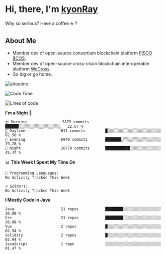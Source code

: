 # Hi, there, I'm [kyonRay](https://kyonRay.github.io)

Why so serious? Have a coffee ☕️ ?

## About Me

- Member dev of open-source consortium blockchain platform [FISCO BCOS](https://github.com/FISCO-BCOS).
- Member dev of open-source cross-chain blockchain interoperable platform [WeCross](https://github.com/WeBankBlockchain/WeCross).
- Go big or go home.

![aboutme](https://github-readme-stats.vercel.app/api?username=kyonRay&count_private=true&show_icons=true)

<!-- ![top-langs](https://github-readme-stats.vercel.app/api/top-langs/?username=kyonRay&layout=compact&hide=shell,html) -->

<!--START_SECTION:waka-->
![Code Time](http://img.shields.io/badge/Code%20Time-327%20hrs%2039%20mins-blue)

![Lines of code](https://img.shields.io/badge/From%20Hello%20World%20I%27ve%20Written-15.4%20million%20lines%20of%20code-blue)

**I'm a Night 🦉** 

```text
🌞 Morning                5375 commits        ██████░░░░░░░░░░░░░░░░░░░   22.67 % 
🌆 Daytime                611 commits         █░░░░░░░░░░░░░░░░░░░░░░░░   02.58 % 
🌃 Evening                6940 commits        ███████░░░░░░░░░░░░░░░░░░   29.28 % 
🌙 Night                  10779 commits       ███████████░░░░░░░░░░░░░░   45.47 % 
```


📊 **This Week I Spent My Time On** 

```text
💬 Programming Languages: 
No Activity Tracked This Week

🔥 Editors: 
No Activity Tracked This Week
```

**I Mostly Code in Java** 

```text
Java                     21 repos            ████████░░░░░░░░░░░░░░░░░   30.88 % 
C++                      21 repos            ████████░░░░░░░░░░░░░░░░░   30.88 % 
Vue                      2 repos             █░░░░░░░░░░░░░░░░░░░░░░░░   02.94 % 
Solidity                 2 repos             █░░░░░░░░░░░░░░░░░░░░░░░░   02.94 % 
JavaScript               1 repo              ░░░░░░░░░░░░░░░░░░░░░░░░░   01.47 % 
```




<!--END_SECTION:waka-->
